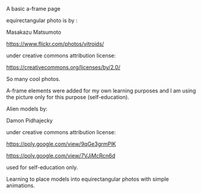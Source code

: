 A basic a-frame page

equirectangular photo is by :

Masakazu Matsumoto

https://www.flickr.com/photos/vitroids/

under creative commons attribution license:

https://creativecommons.org/licenses/by/2.0/

So many cool photos.

A-frame elements were added for my own learning purposes and I am using the picture only for this purpose (self-education).

Alien models by:

Damon Pidhajecky

under creative commons attribution license:

https://poly.google.com/view/9qGe3grmPlK

https://poly.google.com/view/7VJiMcRcn6d

used for self-education only.

Learning to place models into equirectangular photos with simple animations.


